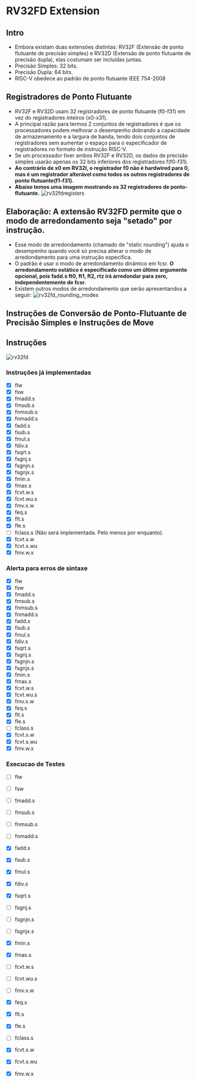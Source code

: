 # RV32FD Extension

## Intro
* Embora existam duas extensões distintas: RV32F (Extensão de ponto flutuante de precisão simples) e RV32D (Extensão de ponto flutuante de precisão dupla), elas costumam ser incluídas juntas.
* Precisão Simples: 32 bits.
* Precisão Dupla: 64 bits.
* RISC-V obedece ao padrão de ponto flutuante IEEE 754-2008

## Registradores de Ponto Flutuante
* RV32F e RV32D usam 32 registradores de ponto flutuante (f0-f31) em vez do registradores inteiros (x0-x31).
* A principal razão para termos 2 conjuntos de registradores é que os processadores podem melhorar o desempenho dobrando a capacidade de armazenamento e a largura de banda, tendo dois conjuntos de registradores sem aumentar o espaço para o especificador de registradores no formato de instrução RISC-V.
* Se um processador tiver ambos RV32F e RV32D, os dados de precisão simples usarão apenas os 32 bits inferiores dos registradores f(f0-f31).
* __Ao contrário de x0 em RV32I, o registrador f0 não é hardwired para 0, mas é um registrador alterável como todos os outros registradores de ponto flutuante(f1-f31).__
* __Abaixo temos uma imagem mostrando os 32 registradores de ponto-flutuante.__
![[rv32fdregisters](https://http://riscv.org/)](rv32fd_registers.png)

## Elaboração: A extensão RV32FD permite que o modo de arredondamento seja "setado" por instrução.
* Esse modo de arredondamento (chamado de "static rounding") ajuda o desempenho quando você só precisa alterar o modo de arredondamento para uma instrução específica.
* O padrão é usar o modo de arredondamento dinâmico em fcsr. __O arredondamento estático é especificado como um último argumento opcional, pois fadd.s ft0, ft1, ft2, rtz irá arredondar para zero, independentemente de fcsr.__
* Existem outros modos de arredondamento que serão apresentandos a seguir:
![[rv32fd_rounding_modes](https://http://riscv.org/)](rv32fd_rounding_modes.png)

## Instruções de Conversão de Ponto-Flutuante de Precisão Simples e Instruções de Move


## Instruções
![[rv32fd](https://http://riscv.org/)](rv32fd.png)

### Instruções já implementadas
- [x] flw
- [x] fsw
- [x] fmadd.s
- [x] fmsub.s
- [x] fnmsub.s
- [x] fnmadd.s
- [x] fadd.s
- [x] fsub.s
- [x] fmul.s
- [x] fdiv.s
- [x] fsqrt.s
- [x] fsgnj.s
- [x] fsgnjn.s
- [x] fsgnjx.s
- [x] fmin.s
- [x] fmax.s
- [x] fcvt.w.s
- [x] fcvt.wu.s
- [x] fmv.x.w
- [x] feq.s
- [x] flt.s
- [x] fle.s
- [ ] fclass.s  (Não será implementada. Pelo menos por enquanto).
- [x] fcvt.s.w
- [x] fcvt.s.wu
- [x] fmv.w.x

### Alerta para erros de sintaxe
- [x] flw
- [x] fsw
- [x] fmadd.s
- [x] fmsub.s
- [x] fnmsub.s
- [x] fnmadd.s
- [x] fadd.s
- [x] fsub.s
- [x] fmul.s
- [x] fdiv.s
- [x] fsqrt.s
- [x] fsgnj.s
- [x] fsgnjn.s
- [x] fsgnjx.s
- [x] fmin.s
- [x] fmax.s
- [x] fcvt.w.s
- [x] fcvt.wu.s
- [x] fmv.x.w
- [x] feq.s
- [x] flt.s
- [x] fle.s
- [ ] fclass.s
- [x] fcvt.s.w
- [x] fcvt.s.wu
- [x] fmv.w.x

### Execucao de Testes
- [ ] flw
- [ ] fsw
- [ ] fmadd.s
- [ ] fmsub.s
- [ ] fnmsub.s
- [ ] fnmadd.s
- [x] fadd.s
- [x] fsub.s
- [x] fmul.s
- [x] fdiv.s
- [x] fsqrt.s
- [ ] fsgnj.s
- [ ] fsgnjn.s
- [ ] fsgnjx.s
- [x] fmin.s
- [x] fmax.s
- [ ] fcvt.w.s
- [ ] fcvt.wu.s
- [ ] fmv.x.w
- [x] feq.s
- [x] flt.s
- [x] fle.s
- [ ] fclass.s
- [x] fcvt.s.w
- [x] fcvt.s.wu
- [x] fmv.w.x

